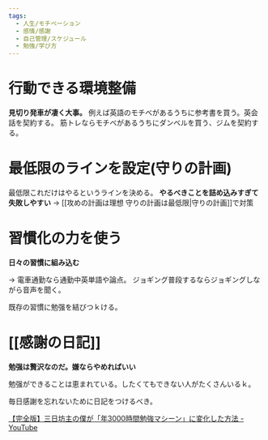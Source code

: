 ```yaml
---
tags:
  - 人生/モチベーション
  - 感情/感謝
  - 自己管理/スケジュール
  - 勉強/学び方
---
```


# 行動できる環境整備
**見切り発車が凄く大事。**
例えば英語のモチベがあるうちに参考書を買う。英会話を契約する。
筋トレならモチベがあるうちにダンベルを買う、ジムを契約する。


# 最低限のラインを設定(守りの計画)
最低限これだけはやるというラインを決める。
**やるべきことを詰め込みすぎて失敗しやすい** -> [[攻めの計画は理想 守りの計画は最低限|守りの計画]]で対策
# 習慣化の力を使う
**日々の習慣に組み込む**

-> 電車通勤なら通勤中英単語や論点。 ジョギング普段するならジョギングしながら音声を聞く。

既存の習慣に勉强を結びつｋける。
# [[感謝の日記]] 
**勉强は贅沢なのだ。嫌ならやめればいい**

勉强ができることは恵まれている。したくてもできない人がたくさんいるｋ。

毎日感謝を忘れないために日記をつけるべき。

[【完全版】三日坊主の僕が「年3000時間勉強マシーン」に変化した方法 - YouTube](https://www.youtube.com/watch?v=UssilRNan7Y)
